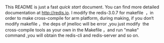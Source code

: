 This README is just a fast *quick start* document. You can find more detailed documentation at http://redis.io.
I modify the redis-3.0.7 for  makefile  ，in order to make cross-compile for arm platform, during making, if you don‘t modify makefile ，the deps of jmelloc will be error ,you just modify  the cross-compile tools as your own in the Makefile ，and run "make" command ,you
will obtain the redis-cli and redis-server and so on.
